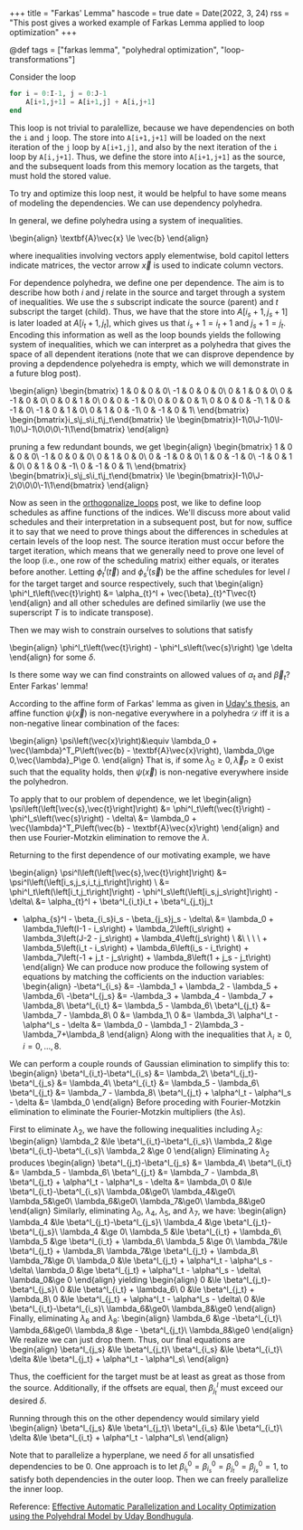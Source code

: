 +++
title = "Farkas' Lemma"
hascode = true
date = Date(2022, 3, 24)
rss = "This post gives a worked example of Farkas Lemma applied to loop optimization"
+++

@def tags = ["farkas lemma", "polyhedral optimization", "loop-transformations"]

Consider the loop
```julia
for i = 0:I-1, j = 0:J-1
    A[i+1,j+1] = A[i+1,j] + A[i,j+1]
end
```
This loop is not trivial to paralellize, because we have dependencies on both the
`i` and `j` loop. The store into `A[i+1,j+1]` will be loaded on the next iteration
of the `j` loop by `A[i+1,j]`, and also by the next iteration of the `i` loop by
`A[i,j+1]`. Thus, we define the store into `A[i+1,j+1]` as the source, and the 
subsequent loads from this memory location as the targets, that must hold the
stored value.

To try and optimize this loop nest, it would be helpful to have some means of modeling
the dependencies. We can use dependency polyhedra.

In general, we define polyhedra using a system of inequalities.

\begin{align}
\textbf{A}\vec{x} \le \vec{b}
\end{align}

where inequalities involving vectors apply elementwise, bold capitol letters indicate matrices,
the vector arrow $\vec{x}$ is used to indicate column vectors.

For dependence polyhedra, we define one per dependence. The aim is to describe how both
$i$ and $j$ relate in the source and target through a system of inequalities. We use the $s$ 
subscript indicate the source (parent) and $t$ subscript the target (child).
Thus, we have that the store into $A[i_s+1, j_s+1]$ is later loaded at $A[i_t+1,j_t]$,
which gives us that $i_s+1=i_t+1$ and $j_s+1=j_t$. Encoding this information as well as
the loop bounds yields the following system of inequalities, which we can interpret
as a polyhedra that gives the space of all dependent iterations (note that we can disprove
dependence by proving a depdendence polyehedra is empty, which we will demonstrate in a
future blog post). 

<!-- \begin{align} -->
<!-- \begin{bmatrix} -->
<!-- 1 & 0 & 0 & 0 & -1 & 0\\ -->
<!-- -1 & 0 & 0 & 0 & 0 & 0\\ -->
<!-- 0 & 1 & 0 & 0 & 0 & -1\\ -->
<!-- 0 & -1 & 0 & 0 & 0 & 0\\ -->
<!-- 0 & 0 & 1 & 0 & -1 & 0\\ -->
<!-- 0 & 0 & -1 & 0 & 0 & 0\\ -->
<!-- 0 & 0 & 0 & 1 & 0 & -1\\ -->
<!-- 0 & 0 & 0 & -1 & 0 & 0\\ -->
<!-- 1 & 0 & -1 & 0 & 0 & 0\\ -->
<!-- -1 & 0 & 1 & 0 & 0 & 0\\ -->
<!-- 0 & 1 & 0 & -1 & 0 & 0\\ -->
<!-- 0 & -1 & 0 & 1 & 0 & 0\\ -->
<!-- \end{bmatrix} -->
<!-- \begin{bmatrix}i_s\\j_s\\i_t\\j_t\\I\\J\end{bmatrix} -->
<!-- \le -->
<!-- \begin{bmatrix}-1\\0\\-1\\0\\-1\\0\\-1\\0\\0\\0\\-1\\1\end{bmatrix} -->
<!-- \end{align} -->

<!-- pruning a few redundant bounds, we get -->
<!-- \begin{align} -->
<!-- \begin{bmatrix} -->
<!-- 1 & 0 & 0 & 0 & -1 & 0\\ -->
<!-- -1 & 0 & 0 & 0 & 0 & 0\\ -->
<!-- 0 & 1 & 0 & 0 & 0 & -1\\ -->
<!-- 0 & -1 & 0 & 0 & 0 & 0\\ -->
<!-- 1 & 0 & -1 & 0 & 0 & 0\\ -->
<!-- -1 & 0 & 1 & 0 & 0 & 0\\ -->
<!-- 0 & 1 & 0 & -1 & 0 & 0\\ -->
<!-- 0 & -1 & 0 & 1 & 0 & 0\\ -->
<!-- \end{bmatrix} -->
<!-- \begin{bmatrix}i_s\\j_s\\i_t\\j_t\\I\\J\end{bmatrix} -->
<!-- \le -->
<!-- \begin{bmatrix}-1\\0\\-2\\0\\0\\0\\-1\\1\end{bmatrix} -->
<!-- \end{align} -->

\begin{align}
\begin{bmatrix}
1 & 0 & 0 & 0\\
-1 & 0 & 0 & 0\\
0 & 1 & 0 & 0\\
0 & -1 & 0 & 0\\
0 & 0 & 1 & 0\\
0 & 0 & -1 & 0\\
0 & 0 & 0 & 1\\
0 & 0 & 0 & -1\\
1 & 0 & -1 & 0\\
-1 & 0 & 1 & 0\\
0 & 1 & 0 & -1\\
0 & -1 & 0 & 1\\
\end{bmatrix}
\begin{bmatrix}i_s\\j_s\\i_t\\j_t\end{bmatrix}
\le
\begin{bmatrix}I-1\\0\\J-1\\0\\I-1\\0\\J-1\\0\\0\\0\\-1\\1\end{bmatrix}
\end{align}

pruning a few redundant bounds, we get
\begin{align}
\begin{bmatrix}
1 & 0 & 0 & 0\\
-1 & 0 & 0 & 0\\
0 & 1 & 0 & 0\\
0 & -1 & 0 & 0\\
1 & 0 & -1 & 0\\
-1 & 0 & 1 & 0\\
0 & 1 & 0 & -1\\
0 & -1 & 0 & 1\\
\end{bmatrix}
\begin{bmatrix}i_s\\j_s\\i_t\\j_t\end{bmatrix}
\le
\begin{bmatrix}I-1\\0\\J-2\\0\\0\\0\\-1\\1\end{bmatrix}
\end{align}


Now as seen in the [orthogonalize_loops](https://spmd.org/posts/orthogonalizing_loops/) post, we like to define loop schedules as affine functions of the indices. We'll discuss more about valid 
schedules and their interpretation in a subsequent post, but for now, suffice it to say that
we need to prove things about the differences in schedules at certain levels of the loop nest.
The source iteration must occur before the target iteration, which means that we generally need
to prove one level of the loop (i.e., one row of the scheduling matrix) either equals, or
iterates before another.
Letting $\phi^l_t\left(\vec{t}\right)$ and $\phi^l_s\left(\vec{s}\right)$ be the affine schedules
for level $l$ for the target target and source respectively, such that 
\begin{align}
\phi^l_t\left(\vec{t}\right) &= 
\alpha_{t}^l + \vec{\beta}_{t}^T\vec{t}
\end{align}
and all other schedules are defined similarliy (we use the superscript $T$ is to indicate transpose).

Then we may wish to constrain ourselves to solutions that satisfy

\begin{align}
\phi^l_t\left(\vec{t}\right) - \phi^l_s\left(\vec{s}\right) \ge \delta
\end{align}
for some $\delta$.

Is there some way we can find constraints on allowed values of $\alpha_{t}$ and $\vec{\beta}_{t}$?
Enter Farkas' lemma!

According to the affine form of Farkas' lemma as given in [Uday's thesis](https://www.csa.iisc.ac.in/~udayb/publications/uday-thesis.pdf), an affine function $\psi(\vec{x})$ is non-negative everywhere in a polyhedra $\mathcal{D}$ iff it is a non-negative linear combination of the faces:

\begin{align}
\psi\left(\vec{x}\right)&\equiv \lambda_0 + \vec{\lambda}^T_P\left(\vec{b} - \textbf{A}\vec{x}\right),
\lambda_0\ge 0,\vec{\lambda}_P\ge 0.
\end{align}
That is, if some $\lambda_0\ge 0,\vec{\lambda}_P\ge 0$ exist such that the equality holds, then $\psi\left(\vec{x}\right)$ is non-negative everywhere inside the polyhedron.

To apply that to our problem of dependence, we let
\begin{align}
\psi\left(\left[\vec{s},\vec{t}\right]\right) 
&= \phi^l_t\left(\vec{t}\right) - \phi^l_s\left(\vec{s}\right) - \delta\\
&=
\lambda_0 + \vec{\lambda}^T_P\left(\vec{b} - \textbf{A}\vec{x}\right)
\end{align}
and then use Fourier-Motzkin elimination to remove the $\lambda$.

Returning to the first dependence of our motivating example, we have

\begin{align}
\psi^l\left(\left[\vec{s},\vec{t}\right]\right) 
&=
\psi^l\left(\left[i_s,j_s,i_t,j_t\right]\right) \\
&=
\phi^l_t\left(\left[i_t,j_t\right]\right) - \phi^l_s\left(\left[i_s,j_s\right]\right) - \delta\\
&=
\alpha_{t}^l + \beta^l_{i_t}i_t + \beta^l_{j_t}j_t
- \alpha_{s}^l - \beta_{i_s}i_s - \beta_{j_s}j_s - \delta\\
&=
\lambda_0 + 
\lambda_1\left(I-1 - i_s\right) + 
\lambda_2\left(i_s\right) + 
\lambda_3\left(J-2 - j_s\right) + 
\lambda_4\left(j_s\right) \\ &\ \ \ \ +
\lambda_5\left(i_t - i_s\right) + 
\lambda_6\left(i_s - i_t\right) + 
\lambda_7\left(-1 + j_t - j_s\right) + 
\lambda_8\left(1 + j_s - j_t\right)
\end{align}
We can produce now produce the following system of equations by matching the cofficients on
the induction variables:
\begin{align}
-\beta^l_{i_s} &= -\lambda_1 + \lambda_2 - \lambda_5 + \lambda_6\\
-\beta^l_{j_s} &= -\lambda_3 + \lambda_4 - \lambda_7 + \lambda_8\\
\beta^l_{i_t} &= \lambda_5 - \lambda_6\\
\beta^l_{j_t} &= \lambda_7 - \lambda_8\\
0 &= \lambda_1\\
0 &= \lambda_3\\
\alpha^l_t - \alpha^l_s - \delta &= \lambda_0 - \lambda_1 - 2\lambda_3 -\lambda_7+\lambda_8
\end{align}
Along with the inequalities that $\lambda_i\ge0, i = 0,\ldots,8$.

We can perform a couple rounds of Gaussian elimination to simplify this to:
\begin{align}
\beta^l_{i_t}-\beta^l_{i_s} &= \lambda_2\\
\beta^l_{j_t}-\beta^l_{j_s} &= \lambda_4\\
\beta^l_{i_t} &= \lambda_5 - \lambda_6\\
\beta^l_{j_t} &= \lambda_7 - \lambda_8\\
\beta^l_{j_t} + \alpha^l_t - \alpha^l_s - \delta &= \lambda_0
\end{align}
Before proceding with Fourier-Motzkin elimination to eliminate the Fourier-Motzkin multipliers (the $\lambda$s).

First to eliminate $\lambda_2$, we have the following inequalities including $\lambda_2$:
\begin{align}
\lambda_2 &\le \beta^l_{i_t}-\beta^l_{i_s}\\
\lambda_2 &\ge \beta^l_{i_t}-\beta^l_{i_s}\\
\lambda_2 &\ge 0
\end{align}
Eliminating $\lambda_2$ produces
\begin{align}
\beta^l_{j_t}-\beta^l_{j_s} &= \lambda_4\\
\beta^l_{i_t} &= \lambda_5 - \lambda_6\\
\beta^l_{j_t} &= \lambda_7 - \lambda_8\\
\beta^l_{j_t} + \alpha^l_t - \alpha^l_s - \delta &= \lambda_0\\
0 &\le \beta^l_{i_t}-\beta^l_{i_s}\\
\lambda_0&\ge0\\
\lambda_4&\ge0\\
\lambda_5&\ge0\\
\lambda_6&\ge0\\
\lambda_7&\ge0\\
\lambda_8&\ge0
\end{align}
Similarly, eliminating $\lambda_0$, $\lambda_4$, $\lambda_5$, and $\lambda_7$, we have:
\begin{align}
\lambda_4 &\le \beta^l_{j_t}-\beta^l_{j_s}\\
\lambda_4 &\ge \beta^l_{j_t}-\beta^l_{j_s}\\
\lambda_4 &\ge 0\\
\lambda_5 &\le \beta^l_{i_t} + \lambda_6\\
\lambda_5 &\ge \beta^l_{i_t} + \lambda_6\\
\lambda_5 &\ge 0\\
\lambda_7&\le \beta^l_{j_t} + \lambda_8\\
\lambda_7&\ge \beta^l_{j_t} + \lambda_8\\
\lambda_7&\ge 0\\
\lambda_0 &\le \beta^l_{j_t} + \alpha^l_t - \alpha^l_s - \delta\\
\lambda_0 &\ge \beta^l_{j_t} + \alpha^l_t - \alpha^l_s - \delta\\
\lambda_0&\ge 0
\end{align}
yielding
\begin{align}
0 &\le \beta^l_{j_t}-\beta^l_{j_s}\\
0 &\le \beta^l_{i_t} + \lambda_6\\
0 &\le \beta^l_{j_t} + \lambda_8\\
0 &\le \beta^l_{j_t} + \alpha^l_t - \alpha^l_s - \delta\\
0 &\le \beta^l_{i_t}-\beta^l_{i_s}\\
\lambda_6&\ge0\\
\lambda_8&\ge0
\end{align}
Finally, eliminating $\lambda_6$ and $\lambda_8$:
\begin{align}
\lambda_6 &\ge -\beta^l_{i_t}\\
\lambda_6&\ge0\\
\lambda_8 &\ge - \beta^l_{j_t}\\
\lambda_8&\ge0
\end{align}
We realize we can just drop them.
Thus, our final equations are
\begin{align}
\beta^l_{j_s} &\le \beta^l_{j_t}\\
\beta^l_{i_s} &\le \beta^l_{i_t}\\
\delta &\le \beta^l_{j_t} + \alpha^l_t - \alpha^l_s\\
\end{align}

Thus, the coefficient for the target must be at least as great as those from the source.
Additionally, if the offsets are equal, then $\beta^l_{j_t}$ must exceed our desired $\delta$.

Running through this on the other dependency would similary yield 
\begin{align}
\beta^l_{j_s} &\le \beta^l_{j_t}\\
\beta^l_{i_s} &\le \beta^l_{i_t}\\
\delta &\le \beta^l_{i_t} + \alpha^l_t - \alpha^l_s\\
\end{align}

Note that to parallelize a hyperplane, we need $\delta$ for all unsatisfied dependencies to be 0.
One approach is to let $\beta^0_{i_t} = \beta^0_{i_s} = \beta^0_{j_t} = \beta^0_{j_s} = 1$, to satisfy both dependencies in the outer loop. Then we can freely parallelize the inner loop.

Reference: [Effective Automatic Parallelization and Locality Optimization using the Polyehdral Model by Uday Bondhugula](https://www.csa.iisc.ac.in/~udayb/publications/uday-thesis.pdf).

